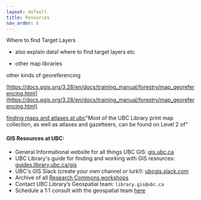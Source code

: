 ```yaml
---
layout: default
title: Resources
nav_order: 6
---
```




Where to find Target Layers 
- also explain data! where to find target layers etc 

- other map libraries 


other kinds of georeferencing 


[https://docs.qgis.org/3.28/en/docs/training_manual/forestry/map_georeferencing.html](https://docs.qgis.org/3.28/en/docs/training_manual/forestry/map_georeferencing.html)




[finding maps and atlases at ubc](https://guides.library.ubc.ca/maps-atlases/finding-maps)"Most of the UBC Library print map collection, as well as atlases and gazetteers, can be found on Level 2 of"

#### GIS Resources at UBC:

- General Informational website for all things UBC GIS: [gis.ubc.ca](http://gis.ubc.ca/)
- UBC Library's guide for finding and working with GIS resources: [guides.library.ubc.ca/gis](http://guides.library.ubc.ca/gis)
- UBC's GIS Slack (create your own channel or lurk!): [ubcgis.slack.com](https://ubcgis.slack.com/)
- Archive of all [Research Commons workshops](https://ubc-library-rc.github.io/all.html)
- Contact UBC Library’s Geospatial team: `library.gis@ubc.ca`
- Schedule a 1:1 consult with the geospatial team [here](https://libcal.library.ubc.ca/appointments/research_commons#s-lc-public-pt)
